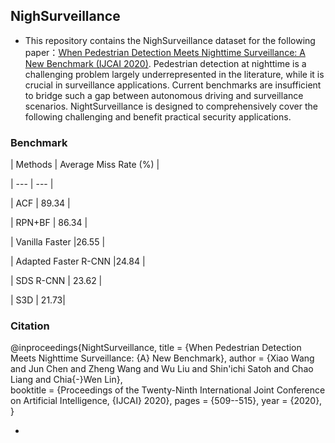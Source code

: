 ## NighSurveillance

- This repository contains the NighSurveillance dataset for the following paper：[When Pedestrian Detection Meets Nighttime Surveillance: A New Benchmark (IJCAI 2020)](https://wangzwhu.github.io/home/IJCAI20_NightSurveillance.pdf). Pedestrian detection at nighttime is a challenging problem largely underrepresented in the literature, while it is crucial in surveillance applications. Current benchmarks are insufficient to bridge such a gap between autonomous driving and surveillance scenarios. NightSurveillance is designed to comprehensively cover the following challenging and benefit practical security applications.

### **Benchmark**

| Methods | Average Miss Rate (%) |

| --- | --- |

| ACF | 89.34 | 

| RPN+BF | 86.34 | 

| Vanilla Faster |26.55 |

| Adapted Faster R-CNN |24.84 |

| SDS R-CNN | 23.62 |

| S3D | 21.73|



### **Citation**

@inproceedings{NightSurveillance,
  title     = {When Pedestrian Detection Meets Nighttime Surveillance: {A} New Benchmark},
  author    = {Xiao Wang and
               Jun Chen and
               Zheng Wang and
               Wu Liu and
               Shin'ichi Satoh and
               Chao Liang and
               Chia{-}Wen Lin},  
  booktitle = {Proceedings of the Twenty-Ninth International Joint Conference on
               Artificial Intelligence, {IJCAI} 2020},
  pages     = {509--515},
  year      = {2020},
}

- 
